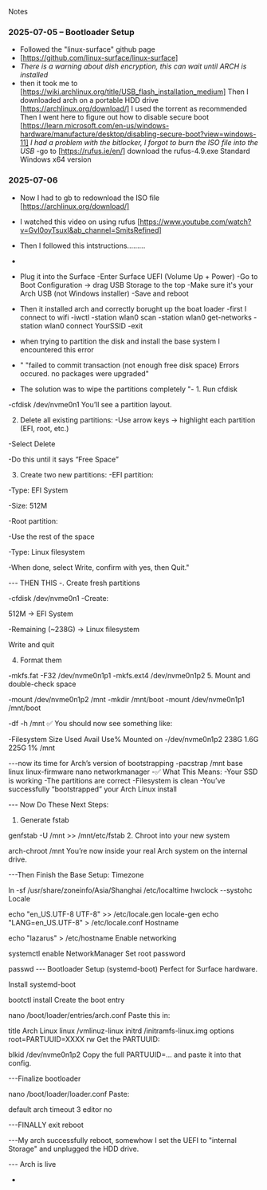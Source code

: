 Notes
### 2025-07-05 – Bootloader Setup
- Followed the "linux-surface" github page
- [https://github.com/linux-surface/linux-surface]
- *There is a warning about dish encryption, this can wait until ARCH is installed*
- then it  took me to [https://wiki.archlinux.org/title/USB_flash_installation_medium]
Then I downloaded arch on a portable HDD drive [https://archlinux.org/download/]
I used the torrent as recommended
Then I went here to figure out how to disable secure boot [https://learn.microsoft.com/en-us/windows-hardware/manufacture/desktop/disabling-secure-boot?view=windows-11]
*I had a problem with the bitlocker, I forgot to burn the ISO file into the USB*
-go to [https://rufus.ie/en/] download the rufus-4.9.exe	Standard	Windows x64 version 

### 2025-07-06 
- Now I had to gb to redownload the ISO file [https://archlinux.org/download/]
- I watched this video on using rufus [https://www.youtube.com/watch?v=GvI0oyTsuxI&ab_channel=SmitsRefined]
- Then I followed this intstructions.........
- 
- Plug it into the Surface
-Enter Surface UEFI (Volume Up + Power)
-Go to Boot Configuration → drag USB Storage to the top
-Make sure it's your Arch USB (not Windows installer)
-Save and reboot

 - Then it installed arch and correctly borught up the boat loader
-first I connect to wifi 
-iwctl
-station wlan0 scan
-station wlan0 get-networks
-station wlan0 connect YourSSID
-exit

- when trying to partition the disk and install the base system I encountered this error
- " "failed to commit transaction (not enough free disk space) Errors occured. no packages were upgraded"
- The solution was to wipe the partitions completely
"- 1. Run cfdisk

-cfdisk /dev/nvme0n1
You’ll see a partition layout.

2. Delete all existing partitions:
-Use arrow keys → highlight each partition (EFI, root, etc.)

-Select Delete

-Do this until it says “Free Space”

3. Create two new partitions:
-EFI partition:

-Type: EFI System

-Size: 512M

-Root partition:

-Use the rest of the space

-Type: Linux filesystem

-When done, select Write, confirm with yes, then Quit."

--- THEN THIS
-. Create fresh partitions

-cfdisk /dev/nvme0n1
-Create:

512M → EFI System

-Remaining (~238G) → Linux filesystem

Write and quit

4. Format them

-mkfs.fat -F32 /dev/nvme0n1p1
-mkfs.ext4 /dev/nvme0n1p2
5. Mount and double-check space

-mount /dev/nvme0n1p2 /mnt
-mkdir /mnt/boot
-mount /dev/nvme0n1p1 /mnt/boot

-df -h /mnt
✅ You should now see something like:

-Filesystem      Size  Used Avail Use% Mounted on
-/dev/nvme0n1p2  238G  1.6G  225G   1% /mnt

---now its time for Arch’s version of bootstrapping
-pacstrap /mnt base linux linux-firmware nano networkmanager
-✅ What This Means:
-Your SSD is working
-The partitions are correct
-Filesystem is clean
-You’ve successfully “bootstrapped” your Arch Linux install

--- Now Do These Next Steps:
1. Generate fstab

genfstab -U /mnt >> /mnt/etc/fstab
2. Chroot into your new system

arch-chroot /mnt
You’re now inside your real Arch system on the internal drive.

 ---Then Finish the Base Setup:
Timezone

ln -sf /usr/share/zoneinfo/Asia/Shanghai /etc/localtime
hwclock --systohc
Locale

echo "en_US.UTF-8 UTF-8" >> /etc/locale.gen
locale-gen
echo "LANG=en_US.UTF-8" > /etc/locale.conf
Hostname

echo "lazarus" > /etc/hostname
Enable networking

systemctl enable NetworkManager
Set root password

passwd
--- Bootloader Setup (systemd-boot)
Perfect for Surface hardware.

Install systemd-boot

bootctl install
Create the boot entry

nano /boot/loader/entries/arch.conf
Paste this in:

title   Arch Linux
linux   /vmlinuz-linux
initrd  /initramfs-linux.img
options root=PARTUUID=XXXX rw
Get the PARTUUID:

blkid /dev/nvme0n1p2
Copy the full PARTUUID=... and paste it into that config.

---Finalize bootloader

nano /boot/loader/loader.conf
Paste:

default arch
timeout 3
editor no

---FINALLY
exit
reboot

---My arch successfully reboot, somewhow
I set the UEFI to "internal Storage" and unplugged the HDD drive. 

--- Arch is live 




-
